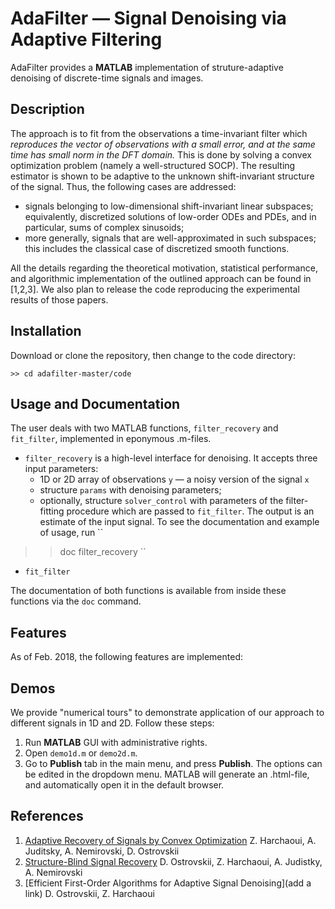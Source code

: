 # AdaFilter — Signal Denoising via Adaptive Filtering

AdaFilter provides a **MATLAB** implementation of struture-adaptive denoising of discrete-time signals and images.

## Description

The approach is to fit from the observations a time-invariant filter which *reproduces the vector of observations with a small error, and at the same time has small norm in the DFT domain.* This is done by solving a convex optimization problem (namely a well-structured SOCP).
The resulting estimator is shown to be adaptive to the unknown shift-invariant structure of the signal. Thus, the following cases are addressed:

- signals belonging to low-dimensional shift-invariant linear subspaces; equivalently, discretized solutions of low-order ODEs and PDEs, and in particular, sums of complex sinusoids;
- more generally, signals that are well-approximated in such subspaces; this includes the classical case of discretized smooth functions.

All the details regarding the theoretical motivation, statistical performance, and algorithmic implementation of the outlined approach can be found in [1,2,3]. We also plan to release the code reproducing the experimental results of those papers.

## Installation
Download or clone the repository, then change to the code directory: 
```
>> cd adafilter-master/code
``` 

## Usage and Documentation
The user deals with two MATLAB functions, ``filter_recovery`` and ``fit_filter``, implemented in eponymous .m-files.

- ``filter_recovery`` is a high-level interface for denoising. It accepts three input parameters: 
  - 1D or 2D array of observations ``y`` — a noisy version of the signal ``x``
  - structure ``params`` with denoising parameters; 
  - optionally, structure ``solver_control`` with parameters of the filter-fitting procedure which are passed to ``fit_filter``.
The output is an estimate of the input signal. To see the documentation and example of usage, run 
``
>> doc filter_recovery
``

- ``fit_filter`` 

The documentation of both functions is available from inside these functions via the ``doc`` command.

## Features
As of Feb. 2018, the following features are implemented:

## Demos
We provide "numerical tours" to demonstrate application of our approach to different signals in 1D and 2D. Follow these steps:
1. Run **MATLAB** GUI with administrative rights. 
2. Open ``demo1d.m`` or ``demo2d.m``.
3. Go to **Publish** tab in the main menu, and press **Publish**. The options can be edited in the dropdown menu.
MATLAB will generate an .html-file, and automatically open it in the default browser.

## References
1. [Adaptive Recovery of Signals by Convex Optimization](https://hal.inria.fr/hal-01250215) Z. Harchaoui, A. Juditsky, A. Nemirovski, D. Ostrovskii
2. [Structure-Blind Signal Recovery](https://arxiv.org/abs/1607.05712) D. Ostrovskii, Z. Harchaoui, A. Judistky, A. Nemirovski
3. [Efficient First-Order Algorithms for Adaptive Signal Denoising](add a link) D. Ostrovskii, Z. Harchaoui
